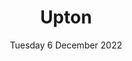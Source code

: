 ---
title: Upton
pill: New for 2022
support: Paul Lavelle Foundation
image: 2022-12-06-Upton.jpg
date: Tuesday 6 December 2022
text: ...
fb: https://fb.me/e/2dOz7pFPT
---